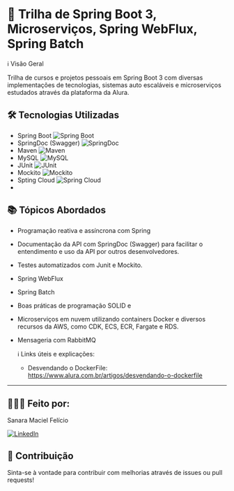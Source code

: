 # 🚀 Trilha de Spring Boot 3, Microserviços, Spring WebFlux, Spring Batch


ℹ️ Visão Geral

Trilha de cursos e projetos pessoais em Spring Boot 3 com diversas implementações de tecnologias, sistemas auto escaláveis e microserviços estudados através da plataforma da Alura.

## 🛠️ Tecnologias Utilizadas

- Spring Boot ![Spring Boot](https://img.shields.io/badge/Spring_Boot-green)
- SpringDoc (Swagger) ![SpringDoc](https://img.shields.io/badge/SpringDoc-blue)
- Maven ![Maven](https://img.shields.io/badge/Maven-orange)
- MySQL ![MySQL](https://img.shields.io/badge/MySQL-blue)
- JUnit ![JUnit](https://img.shields.io/badge/JUnit-red)
- Mockito ![Mockito](https://img.shields.io/badge/Mockito-yellow)
- Spting Cloud ![Spring Cloud](https://spring.io/projects/spring-cloud)
- 
## 📚 Tópicos Abordados

- Programação reativa e assíncrona com Spring
- Documentação da API com SpringDoc (Swagger) para facilitar o entendimento e uso da API por outros desenvolvedores.
- Testes automatizados com Junit e Mockito.
- Spring WebFlux
- Spring Batch
- Boas práticas de programação SOLID e
- Microserviços em nuvem utilizando containers Docker e diversos recursos da AWS, como CDK, ECS, ECR, Fargate e RDS.
- Mensageria com RabbitMQ


  ℹ️ Links úteis e explicações:
  - Desvendando o DockerFile: https://www.alura.com.br/artigos/desvendando-o-dockerfile

---
## 🧛🏽‍♀️ Feito por:
Sanara Maciel Felício

[![LinkedIn](https://img.icons8.com/color/48/linkedin.png)](https://www.linkedin.com/in/sanara-maciel-felicio-99521bb8/)


## 🌟 Contribuição

Sinta-se à vontade para contribuir com melhorias através de issues ou pull requests!


